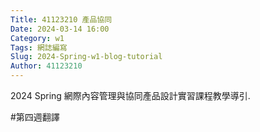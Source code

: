 ```yaml
---
Title: 41123210 產品協同
Date: 2024-03-14 16:00
Category: w1
Tags: 網誌編寫
Slug: 2024-Spring-w1-blog-tutorial
Author: 41123210
---
```


2024 Spring 網際內容管理與協同產品設計實習課程教學導引.

<!-- PELICAN_END_SUMMARY -->
#第四週翻譯